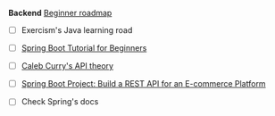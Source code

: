 **Backend**
[Beginner roadmap](https://roadmap.sh/backend?r=backend-beginner)
- [ ] Exercism's Java learning road
- [ ] [Spring Boot Tutorial for Beginners](https://youtu.be/gJrjgg1KVL4?si=tdKVS7YPmLnTRvjU)
- [ ] [Caleb Curry's API theory](https://www.youtube.com/playlist?list=PL_c9BZzLwBRIHUNeoywVJXViXGEsk6PDr)
- [ ] [Spring Boot Project: Build a REST API for an E-commerce Platform](https://youtu.be/EWd3_I4X32g?si=VfZcU1JGzmpuMT7p)
- [ ] Check Spring's docs

